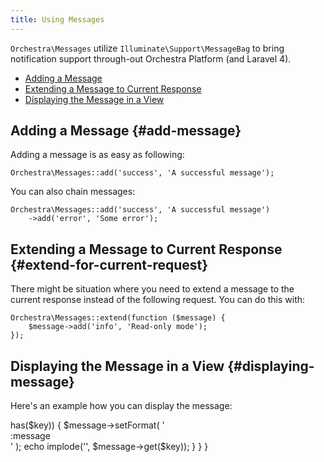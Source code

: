 ```yaml
---
title: Using Messages
---
```


`Orchestra\Messages` utilize `Illuminate\Support\MessageBag` to bring notification support through-out Orchestra Platform (and Laravel 4).

* [Adding a Message](#add-message)
* [Extending a Message to Current Response](#extend-for-current-request)
* [Displaying the Message in a View](#displaying-message)

## Adding a Message {#add-message}

Adding a message is as easy as following:

	Orchestra\Messages::add('success', 'A successful message');

You can also chain messages:

	Orchestra\Messages::add('success', 'A successful message')
		->add('error', 'Some error');

## Extending a Message to Current Response {#extend-for-current-request}

There might be situation where you need to extend a message to the current response instead of the following request. You can do this with:

	Orchestra\Messages::extend(function ($message) {
		$message->add('info', 'Read-only mode');
	});

## Displaying the Message in a View {#displaying-message}

Here's an example how you can display the message:

<?php

	$message = Orchestra\Messages::retrieve();

	if ($message instanceof Orchestra\Support\Messages) {
		foreach (['error', 'info', 'success'] as $key) {
			if ($message->has($key)) {
				$message->setFormat(
					'<div class="alert alert-'.$key.'">:message</div>'
				);
				echo implode('', $message->get($key));
			}
		}
	}
